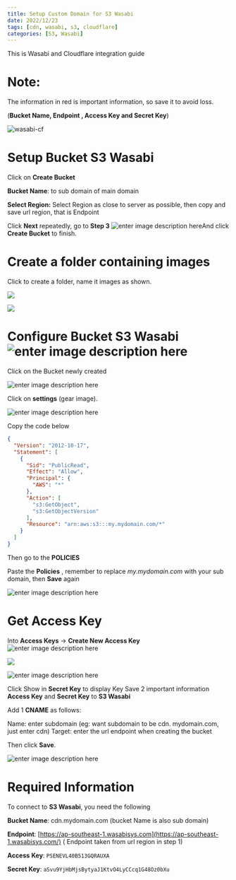 ```yaml
---
title: Setup Custom Domain for S3 Wasabi
date: 2022/12/23
tags: [cdn, wasabi, s3, cloudflare]
categories: [S3, Wasabi]
---
```

This is Wasabi and Cloudflare integration guide

<!-- more -->
# Note:

The information in red is important information, so save it to avoid loss.

(**Bucket Name, Endpoint , Access Key and Secret Key**)


![wasabi-cf](https://cdn.discordapp.com/attachments/786432484144840746/1055754811565416538/wsbcf.jpg)


# Setup Bucket S3 Wasabi



Click on **Create Bucket**

**Bucket Name**: to sub domain of main domain

**Select Region:** Select Region as close to server as possible, then copy and save url region, that is Endpoint

Click **Next** repeatedly, go to **Step 3** ![enter image description here](https://lh5.googleusercontent.com/dQIcneZhfKp_rZCO_ao-X3Lt4_wRXPXc6qwFZtX-G6z0Y0lcAGhO6H05cNVoWdyG1VsEiEA2bd22YJr-Tt-5g6aaJy8FoaQGYc-jmoyAGrBVPWfPTwVutcjZlJFFMGS7-iZn-BDpRVs3buKcbUn4MMtVK5iBk3TGG4mJl1PmrLLDztjo4IL18dUJBuIPQw)And click **Create Bucket** to finish.

# Create a folder containing images

Click to create a folder, name it images as shown.

![](https://lh6.googleusercontent.com/RKJZsOcPNswifpkiGBBm2y1RqvjCHfuruEN-2nvVfogV5GlpFZpkIYT0R6OCAhkK7OQD8NkEQ3DPceFufXkxkY9gdLVBwDYFHX-MaL5I5l2G6_QvnS5rhjawGS-Z0fF7CC6Cy5GpJ5TxaxpS53w__HD9RmyQolacyYleTl0OCGpcUpmUjWLkPg84hI6R_g)

![](https://lh4.googleusercontent.com/kmcaETQVKufI1EcQHPSL_JSASAtywWKj05tzYUXq05HonV0M8CJTjVZpSML_dmywVgYfLeV3nPmY3AUAHsLbEn6Y3tL1mwmCEgPQbcBPSmZ7gIv2sAw0IQn0CwPpVmUg5daqa5zy2Edt3C4INP8UBJec2MG1eQjTeOrojcncwx5-1wzU-Bq1SsHBufMsqQ)

# Configure Bucket S3 Wasabi![enter image description here](https://lh6.googleusercontent.com/-n5eKh011rVzDDCHLSIRYMQt1DbPBvOAEc2zbdxk4jaG8lmiOvaDtjI3J5ecGxxF6AuaZD0eFJFogQnoypPAWhd-KR8_pwbGCQLq1reEfQFekdIEikSNxm4ceNWa_D7anS1xJK6Q4M-JoqGYe6-mUkEu5YyqfD2g2xjCTtGL-lzXOxE7Z2rRypgcGpT1SQ)

Click on the Bucket newly created

![enter image description here](https://lh4.googleusercontent.com/mskWDyv19CG3QnbbctpMqT7P-OsIMi9QRu_kr4PD2H5Zr0XexSrXlSMaMBNOqWe5-DJ7kK7u4x5X1tuKqgSQV6Bx0F78XOKtIu0ie_OiGYyP_VbkbiiMNy4H918KrOuPK0152TqLxHEPMe0PoLZJCcN84-PwsWglFGDZfOFNHwaAu97VDl1o_lye_qO6iQ)

Click on **settings** (gear image).

![enter image description here](https://lh4.googleusercontent.com/dB7AhgfUMH5Xoq32PZbN0198Ka2KbUxgi1gtGuezmsbdCaw7qJFEiYW_cPE_3t2mVCVbzg3oNlTwoiz5i2zZzohocO47e6Auo9Jucf0I9PHig1fbBZCkbuMBzIgmF1YnukHdDRcu8iS-oYZtTtdbGXJam7vASxWaNe0u4imKCwc_nPACx-Ra3gdJGUaSyg)

Copy the code below
```json
{
  "Version": "2012-10-17",
  "Statement": [
    {
      "Sid": "PublicRead",
      "Effect": "Allow",
      "Principal": {
        "AWS": "*"
      },
      "Action": [
        "s3:GetObject",
        "s3:GetObjectVersion"
      ],
      "Resource": "arn:aws:s3:::my.mydomain.com/*"
    }
  ]
}
```

Then go to the **POLICIES**

Paste the **Policies** , remember to replace *my.mydomain.com* with your sub domain, then **Save** again

![enter image description here](https://lh5.googleusercontent.com/6v0DVpijZqbWv9cuOKQ72mOnF9XYeAT5dp7gHDCAf607NY3vLDLxIm5oJNyhazogtYDWHqY9o-mEdyO2GMvrnB9zevBLFV1m3FipAP9_XNynfxa9yZQBABUlngDwU2AjjjQAHC-PAPrTJ9AGOwKph4k4jdt6wBdycyRvPJUZqny4JgOaWowQxEKuHNCx_Q)

# Get Access Key

Into **Access Keys**  ->  **Create New Access Key** ![enter image description here](https://lh5.googleusercontent.com/BDNSo4ZvIf39obz7DB2jWdy2m-K37hcJBbCVtSeGKBmRAgod2icxkcUvHCNrGQxHZVJhLrePwXan1laUzIz8JFJcl2Nw2jJKtFRaGRw3loLTz7Ue6mdqSLBupNZOev6NgVy-p04_D5244XPolK9JNviB5EZecyP85VTd5Qk3wQb9TOsp3pLOetwMh0LmnQ)

![](https://lh4.googleusercontent.com/fyTEPU7lDBE2hOxMDVrKgkkoA-9EIuXlVfbwC6IKYknlN5hLWTyZHD1mYFJkJ3QvSBGVSjqJnh8CQAMNOFOP9qzNCC9HrWfuWpDbdQcPvetMNtqGNTV_7lq5wwqKJ3JvpXaSXXw3gzwsTENlSxnGelBSPj9fT6aaEcTb8cV0syQUQJYIs3LGDfjaldS1Hw)

![enter image description here](https://lh3.googleusercontent.com/_uy5dHBEZVH2S6NBCCS3MU0oH6-dHuQY8FirsQhhyZQ2pkiWEoh3yiEM651X6rbuSEi8o4bz2ANEV5rsIgiDCfIHAWev2XdAM7l_hvJ29WjSHoTRV91BrKI0FSAMxGoKjl7XIiGpZsIS1EsXFMWdVtXJ6yFE7TMsgAZKjFaN4Co1qTVf6InXnJ9c3iJJ0A)

Click Show in **Secret Key** to display Key Save 2 important information **Access Key** and **Secret Key** to **S3 Wasabi**

Add 1 **CNAME** as follows:

Name: enter subdomain (eg: want subdomain to be cdn. mydomain.com, just enter cdn) Target: enter the url endpoint when creating the bucket

Then click **Save**.

![enter image description here](https://lh5.googleusercontent.com/yRFb-rw7L59-tXxhZS74kMLeLs-a1i91JaVPiv8ZkYrlck8KB2bbvU0WY8YSOYMiOp3wG1pQpuprctbn1sEZg9KCQABEbXyXOqXEPF_HJFIYplvRBEthREHgVCqK_XV3HRAF5FndzGF-kiaUtfxGguUlKni-WoJIc3agNCv0lSBWpG9PZku3Pqx5om4mtQ)

# Required Information

To connect to **S3 Wasabi**, you need the following

**Bucket Name**: cdn.mydomain.com (bucket Name is also sub domain)

**Endpoint**: [https://ap-southeast-1.wasabisys.com](https://ap-southeast-1.wasabisys.com/) ( Endpoint taken from url region in step 1)

**Access** **Key**: `PSENEVL40B513GQRAUXA`

**Secret Key**: `aSvu9YjHbMjsBytyaJ1KtvO4LyCCcq1G48Oz0bXu`

  
 

